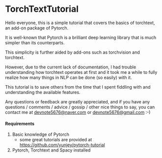 # TorchTextTutorial

Hello everyone, this is a simple tutorial that covers the basics of torchtext, an add-on package of Pytorch.

It is well-known that Pytorch is a brilliant deep learning library that is much simpler than its counterparts.

This simplicity is further aided by add-ons such as torchvision and torchtext.

However, due to the current lack of documentation, I had trouble understanding how torchtext operates at first and it took me a while to fully realize how many things in NLP can be done (so easily) with it.

This tutorial is to save others from the time that I spent fiddling with and understanding the available features.

Any questions or feedback are greatly appreciated, and if you have any questions / comments / advice / gossip / other nice things to say, you can contact me at devnote5676@naver.com or devnote5676@gmail.com :-)

#### Requirements
1. Basic knowledge of Pytorch
    - some great tutorials are provided at <https://github.com/yunjey/pytorch-tutorial>
2. Pytorch, Torchtext and Spacy installed
